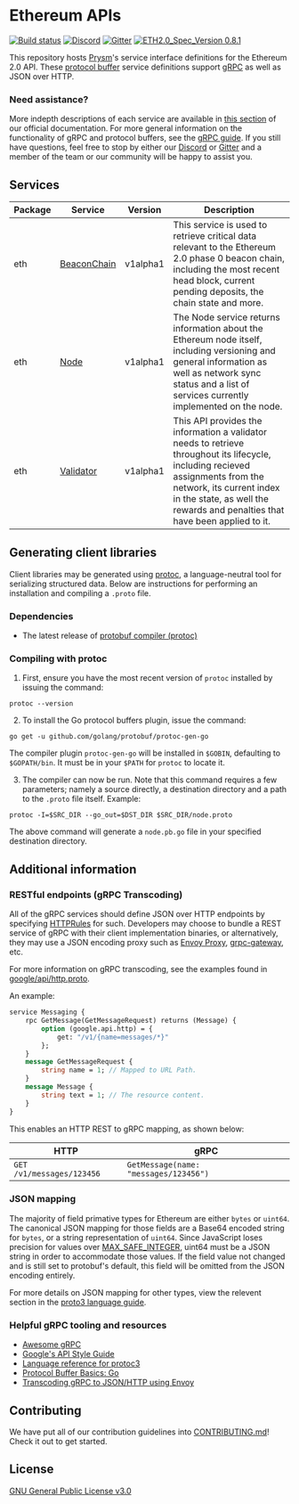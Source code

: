 # Ethereum APIs

[![Build status](https://badge.buildkite.com/62be08099e9e228b165c2dba69c637eb9ca7a1ca95efd54b9f.svg?branch=master)](https://buildkite.com/prysmatic-labs/ethereum-apis)
[![Discord](https://user-images.githubusercontent.com/7288322/34471967-1df7808a-efbb-11e7-9088-ed0b04151291.png)](https://discord.gg/KSA7rPr)
[![Gitter](https://badges.gitter.im/Join%20Chat.svg)](https://gitter.im/prysmaticlabs/geth-sharding?utm_source=badge&utm_medium=badge&utm_campaign=pr-badge)
[![ETH2.0_Spec_Version 0.8.1](https://img.shields.io/badge/ETH2.0%20Spec%20Version-v0.8.1-blue.svg)](https://github.com/ethereum/eth2.0-specs/commit/452ecf8e27c7852c7854597f2b1bb4a62b80c7ec)


This repository hosts [Prysm](https://github.com/prysmaticlabs/prysm/)'s service interface definitions for the Ethereum 2.0 API. These [protocol buffer](https://developers.google.com/protocol-buffers/) service definitions support [gRPC](https://grpc.io/) as well as JSON over HTTP.

### Need assistance?
More indepth descriptions of each service are available in [this section](https://prysmaticlabs.gitbook.io/prysm/how-prysm-works/ethereum-2.0-public-api) of our official documentation. For more general information on the functionality of gRPC and protocol buffers, see the [gRPC guide](https://grpc.io/docs/guides/). If you still have questions, feel free to stop by either our [Discord](https://discord.gg/KSA7rPr) or [Gitter](https://gitter.im/prysmaticlabs/geth-sharding?utm_source=badge&utm_medium=badge&utm_campaign=pr-badge) and a member of the team or our community will be happy to assist you.

## Services

| Package | Service | Version | Description |
|---------|---------|---------|-------------|
| eth | [BeaconChain](eth/v1alpha1/beacon_chain.proto#L36) | v1alpha1 | This service is used to retrieve critical data relevant to the Ethereum 2.0 phase 0 beacon chain, including the most recent head block, current pending deposits, the chain state and more. |
| eth | [Node](eth/v1alpha1/node.proto#L33) | v1alpha1 | The Node service returns information about the Ethereum node itself, including versioning and general information as well as network sync status and a list of services currently implemented on the node.
| eth | [Validator](eth/v1alpha1/validator.proto) | v1alpha1 | This API provides the information a validator needs to retrieve throughout its lifecycle, including recieved assignments from the network, its current index in the state, as well the rewards and penalties that have been applied to it.


## Generating client libraries
Client libraries may be generated using [protoc](https://github.com/protocolbuffers/protobuf), a language-neutral tool for serializing structured data. Below are instructions for performing an installation and compiling a `.proto` file.

### Dependencies
- The latest release of [protobuf compiler (protoc)](https://github.com/protocolbuffers/protobuf/releases/tag/v3.9.0)

### Compiling with protoc

1. First, ensure you have the most recent version of `protoc` installed by issuing the command:
```
protoc --version
```

2. To install the Go protocol buffers plugin, issue the command:
```
go get -u github.com/golang/protobuf/protoc-gen-go
```
  The compiler plugin `protoc-gen-go` will be installed in `$GOBIN`, defaulting to `$GOPATH/bin`. It must be in your `$PATH` for `protoc` to locate it.

3. The compiler can now be run. Note that this command requires a few parameters; namely a source directly, a destination directory and a path to the `.proto` file itself. Example:
```
protoc -I=$SRC_DIR --go_out=$DST_DIR $SRC_DIR/node.proto
```
The above command will generate a ``node.pb.go`` file in your specified destination directory. 


## Additional information

### RESTful endpoints (gRPC Transcoding)

All of the gRPC services should define JSON over HTTP endpoints by specifying [HTTPRules](https://github.com/googleapis/googleapis/blob/master/google/api/http.proto) for such. Developers may choose to bundle a REST service of gRPC with their client implementation binaries, or alternatively, they may use a JSON encoding proxy such as [Envoy Proxy](https://www.envoyproxy.io/), [grpc-gateway](https://github.com/grpc-ecosystem/grpc-gateway), etc.

For more information on gRPC transcoding, see the examples found in [google/api/http.proto](https://github.com/googleapis/googleapis/blob/master/google/api/http.proto#L45).

An example:
```proto
service Messaging {
    rpc GetMessage(GetMessageRequest) returns (Message) {
        option (google.api.http) = {
            get: "/v1/{name=messages/*}"
        };
    }
    message GetMessageRequest {
        string name = 1; // Mapped to URL Path.
    }
    message Message {
        string text = 1; // The resource content.
    }
}
```

This enables an HTTP REST to gRPC mapping, as shown below:

HTTP | gRPC
-----|-----
`GET /v1/messages/123456`  | `GetMessage(name: "messages/123456")`


### JSON mapping

The majority of field primative types for Ethereum are either `bytes` or `uint64`. The canonical JSON mapping for those fields are a Base64 encoded string for `bytes`, or a string representation of `uint64`. Since JavaScript loses precision for values over [MAX_SAFE_INTEGER](https://developer.mozilla.org/en-US/docs/Web/JavaScript/Reference/Global_Objects/Number/MAX_SAFE_INTEGER), uint64 must be a JSON string in order to accommodate those values. If the field value not changed and is still set to protobuf's default, this field will be omitted from the JSON encoding entirely. 

For more details on JSON mapping for other types, view the relevent section in the [proto3 language guide](https://developers.google.com/protocol-buffers/docs/proto3#json).

### Helpful gRPC tooling and resources

- [Awesome gRPC](https://github.com/grpc-ecosystem/awesome-grpc)
- [Google's API Style Guide](https://cloud.google.com/apis/design/)
- [Language reference for protoc3](https://developers.google.com/protocol-buffers/docs/proto3)
- [Protocol Buffer Basics: Go](https://developers.google.com/protocol-buffers/docs/gotutorial)
- [Transcoding gRPC to JSON/HTTP using Envoy](https://blog.jdriven.com/2018/11/transcoding-grpc-to-http-json-using-envoy/)


## Contributing
We have put all of our contribution guidelines into [CONTRIBUTING.md](https://github.com/prysmaticlabs/prysm/blob/master/CONTRIBUTING.md)! Check it out to get started.

## License
[GNU General Public License v3.0](https://www.gnu.org/licenses/gpl-3.0.en.html)
